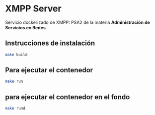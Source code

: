 # XMPP Server

Servicio dockerizado de XMPP: PSA2 de la materia **Administración de Servicios en Redes**.

## Instrucciones de instalación

```bash
make build
```

## Para ejecutar el contenedor

```bash
make run
```

## para ejecutar el contenedor en el fondo
```bash
make rund
```
